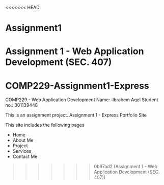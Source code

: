 <<<<<<< HEAD
# Assignment1
Assignment 1 -  Web Application Development (SEC. 407)
=======
# COMP229-Assignment1-Express

COMP229 - Web Application Development
Name: :Ibrahem Aqel
Student no.: 301139448

This is an assignment project. 
Assignment 1 - Express Portfolio Site 

This site includes the following pages
- Home
- About Me
- Project
- Services
- Contact Me
>>>>>>> 0b97ad2 (Assignment 1 - Web Application Development (SEC. 407))
